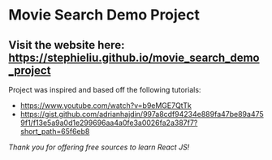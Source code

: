 # Movie Search Demo Project

Visit the website here: https://stephieliu.github.io/movie_search_demo_project
---
Project was inspired and based off the following tutorials:
- https://www.youtube.com/watch?v=b9eMGE7QtTk
- https://gist.github.com/adrianhajdin/997a8cdf94234e889fa47be89a4759f1/f13e5a9a0d1e299696aa4a0fe3a0026fa2a387f7?short_path=65f6eb8

*Thank you for offering free sources to learn React JS!*
